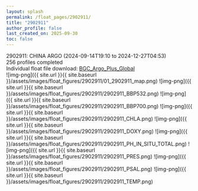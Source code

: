 ```yaml
---
layout: splash
permalink: /float_pages/2902911/
title: "2902911"
author_profile: false
last_created_on: 2025-09-30
toc: false
---
```

 
2902911: CHINA ARGO (2024-09-14T19:10 to 2024-12-27T04:53)\
256 profiles completed\
Individual float file download: [BGC_Argo_Plus_Global](https://ftp.soest.hawaii.edu/bgc_argo_plus/Individual_Floats/outliers_removed/2902911_Sprof_processed.nc)\
![img-png]({{ site.url }}{{ site.baseurl }}/assets/images/float_figures/2902911/01_2902911_map.png)
![img-png]({{ site.url }}{{ site.baseurl }}/assets/images/float_figures/2902911/2902911_BBP532.png)
![img-png]({{ site.url }}{{ site.baseurl }}/assets/images/float_figures/2902911/2902911_BBP700.png)
![img-png]({{ site.url }}{{ site.baseurl }}/assets/images/float_figures/2902911/2902911_CHLA.png)
![img-png]({{ site.url }}{{ site.baseurl }}/assets/images/float_figures/2902911/2902911_DOXY.png)
![img-png]({{ site.url }}{{ site.baseurl }}/assets/images/float_figures/2902911/2902911_PH_IN_SITU_TOTAL.png)
![img-png]({{ site.url }}{{ site.baseurl }}/assets/images/float_figures/2902911/2902911_PRES.png)
![img-png]({{ site.url }}{{ site.baseurl }}/assets/images/float_figures/2902911/2902911_PSAL.png)
![img-png]({{ site.url }}{{ site.baseurl }}/assets/images/float_figures/2902911/2902911_TEMP.png)
